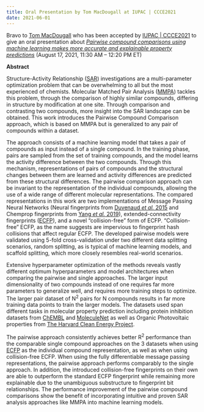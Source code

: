 ```yaml
---
title: Oral Presentation by Tom MacDougall at IUPAC | CCCE2021
date: 2021-06-01
---
```


Bravo to [Tom MacDougall](/author/tom-macdougall) who has been accepted by [IUPAC | CCCE2021](https://www.cheminst.ca/conference/ccce2021/) to give an oral presentation about [*Pairwise compound comparisons using machine learning makes more accurate and explainable property predictions*](/post/21-06-01-tom-macdougall/) (August 17, 2021, 11:30 AM  – 12:20 PM ET)


<!--more-->

**Abstract**

Structure-Activity Relationship ([SAR](https://jcheminf.biomedcentral.com/track/pdf/10.1186/s13321-015-0070-x.pdf)) investigations are a multi-parameter optimization problem that can be overwhelming to all but the most experienced of chemists. Molecular Matched Pair Analysis ([MMPA](https://pubs.acs.org/doi/abs/10.1021/acs.jcim.7b00298)) tackles this problem, through the comparison of highly similar compounds, differing in structure by modification at one site. Through comparison and contrasting two compounds, more insight into the SAR landscape can be obtained. This work introduces the Pairwise Compound Comparison approach, which is based on MMPA but is generalized to any pair of compounds within a dataset.


The approach consists of a machine learning model that takes a pair of compounds as input instead of a single compound. In the training phase, pairs are sampled from the set of training compounds, and the model learns the activity difference between the two compounds. Through this mechanism, representations of pairs of compounds and the structural changes between them are learned and activity differences are predicted from these structural differences. The pairwise comparison approach can be invariant to the representation of the individual compounds, allowing the use of a wide range of different molecular representations. The compared representations in this work are two implementations of Message Passing Neural Networks (Neural fingerprints from [Duvenaud *et al.* 2015](https://arxiv.org/abs/1509.09292) and Chemprop fingerprints from [Yang *et al.* 2019](https://pubs.acs.org/doi/10.1021/acs.jcim.9b00237)), extended-connectivity fingerprints ([ECFP](https://pubs.acs.org/doi/10.1021/ci100050t)), and a novel “collision-free” form of ECFP. “Collision-free” ECFP, as the name suggests are impervious to fingerprint hash collisions that affect regular ECFP. The developed pairwise models were validated using 5-fold cross-validation under two different data splitting scenarios, random splitting, as is typical of machine learning models, and scaffold splitting, which more closely resembles real-world scenarios. 


Extensive hyperparameter optimization of the methods reveals vastly different optimum hyperparameters and model architectures when comparing the pairwise and single approaches. The larger input dimensionality of two compounds instead of one requires far more parameters to generalize well, and requires more training steps to optimize. The larger pair dataset of N<sup>2</sup> pairs for N compounds results in far more training data points to train the larger models. The datasets used span different tasks in molecular property prediction including protein inhibition datasets from [ChEMBL](https://pubmed.ncbi.nlm.nih.gov/21948594/) and [MoleculeNet](https://pubs.rsc.org/en/content/articlehtml/2018/sc/c7sc02664a) as well as Organic Photovoltaic properties from [The Harvard Clean Energy Project](https://pubs.acs.org/doi/abs/10.1021/jz200866s). 


The pairwise approach consistently achieves better R<sup>2</sup> performance than the comparable single compound approaches on the 3 datasets when using [ECFP](https://pubs.acs.org/doi/10.1021/ci100050t) as the individual compound representation, as well as when using collision-free ECFP. When using the fully differentiable message passing representations, the pairwise approach performs comparably to the single approach. In addition, the introduced collision-free fingerprints on their own are able to outperform the standard ECFP fingerprint while remaining more explainable due to the unambiguous substructure to fingerprint bit relationships. The performance improvement of the pairwise compound comparisons show the benefit of incorporating intuitive and proven SAR analysis approaches like MMPA into machine learning models.
